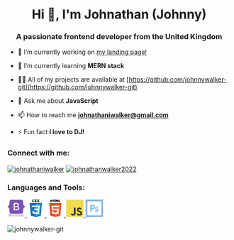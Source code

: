 <h1 align="center">Hi 👋, I'm Johnathan (Johnny)</h1>
<h3 align="center">A passionate frontend developer from the United Kingdom</h3>

- 🔭 I’m currently working on [my landing page!](johnnywalker.uk)

- 🌱 I’m currently learning **MERN stack**

- 👨‍💻 All of my projects are available at [https://github.com/johnnywalker-git](https://github.com/johnnywalker-git)

- 💬 Ask me about **JavaScript**

- 📫 How to reach me **johnathaniwalker@gmail.com**

- ⚡ Fun fact **I love to DJ!**

<h3 align="left">Connect with me:</h3>
<p align="left">
<a href="https://codepen.io/johnathaniwalker" target="blank"><img align="center" src="https://raw.githubusercontent.com/rahuldkjain/github-profile-readme-generator/master/src/images/icons/Social/codepen.svg" alt="johnathaniwalker" height="30" width="40" /></a>
<a href="https://linkedin.com/in/johnathanwalker2022" target="blank"><img align="center" src="https://raw.githubusercontent.com/rahuldkjain/github-profile-readme-generator/master/src/images/icons/Social/linked-in-alt.svg" alt="johnathanwalker2022" height="30" width="40" /></a>
</p>

<h3 align="left">Languages and Tools:</h3>
<p align="left"> <a href="https://getbootstrap.com" target="_blank" rel="noreferrer"> <img src="https://raw.githubusercontent.com/devicons/devicon/master/icons/bootstrap/bootstrap-plain-wordmark.svg" alt="bootstrap" width="40" height="40"/> </a> <a href="https://www.w3schools.com/css/" target="_blank" rel="noreferrer"> <img src="https://raw.githubusercontent.com/devicons/devicon/master/icons/css3/css3-original-wordmark.svg" alt="css3" width="40" height="40"/> </a> <a href="https://www.w3.org/html/" target="_blank" rel="noreferrer"> <img src="https://raw.githubusercontent.com/devicons/devicon/master/icons/html5/html5-original-wordmark.svg" alt="html5" width="40" height="40"/> </a> <a href="https://developer.mozilla.org/en-US/docs/Web/JavaScript" target="_blank" rel="noreferrer"> <img src="https://raw.githubusercontent.com/devicons/devicon/master/icons/javascript/javascript-original.svg" alt="javascript" width="40" height="40"/> </a> <a href="https://www.photoshop.com/en" target="_blank" rel="noreferrer"> <img src="https://raw.githubusercontent.com/devicons/devicon/master/icons/photoshop/photoshop-line.svg" alt="photoshop" width="40" height="40"/> </a> </p>

<p><img align="center" src="https://github-readme-stats.vercel.app/api/top-langs?username=johnnywalker-git&show_icons=true&locale=en&layout=compact" alt="johnnywalker-git" /></p>

